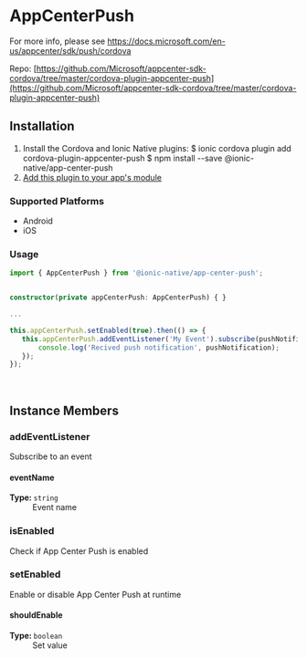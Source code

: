 # AppCenterPush 



For more info, please see https://docs.microsoft.com/en-us/appcenter/sdk/push/cordova


Repo: [https://github.com/Microsoft/appcenter-sdk-cordova/tree/master/cordova-plugin-appcenter-push](https://github.com/Microsoft/appcenter-sdk-cordova/tree/master/cordova-plugin-appcenter-push)



## Installation 

<ol>
<li>Install the Cordova and Ionic Native plugins:
<code-block language="shell">$ ionic cordova plugin add cordova-plugin-appcenter-push
$ npm install --save @ionic-native/app-center-push
</code-block>
</li>
<li><a href="/docs/native/#Add_Plugins_to_Your_App_Module">Add this plugin to your app's module</a></li>
</ol>



### Supported Platforms

* Android
* iOS




### Usage


```typescript
import { AppCenterPush } from '@ionic-native/app-center-push';


constructor(private appCenterPush: AppCenterPush) { }

...

this.appCenterPush.setEnabled(true).then(() => {
   this.appCenterPush.addEventListener('My Event').subscribe(pushNotification => {
       console.log('Recived push notification', pushNotification);
   });
});

```




<p><br></p>

## Instance Members

### addEventListener

Subscribe to an event

<dl>
<dt><h4>eventName</h4><strong>Type: </strong><code>string</code></dt>
<dd>Event name</dd>
</dl>

### isEnabled

Check if App Center Push is enabled

### setEnabled

Enable or disable App Center Push at runtime

<dl>
<dt><h4>shouldEnable</h4><strong>Type: </strong><code>boolean</code></dt>
<dd>Set value</dd>
</dl>

<p><br></p>


